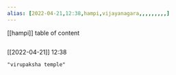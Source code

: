 ```yaml
---
alias: [2022-04-21,12:38,hampi,vijayanagara,,,,,,,,,]
---
```

[[hampi]]
table of content
```toc
```

[[2022-04-21]] 12:38

```query
"virupaksha temple"
```